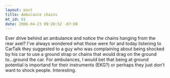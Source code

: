 ```yaml
--- 
layout: post
title: Ambulance chains
mt_id: 61
date: 2006-04-23 09:20:52 -07:00
---
```

Ever drive behind an ambulance and notice the chains hanging from the rear axel?  I've always wondered what those were for and today listening to CarTalk they suggested to a guy who was complaining about being shocked by his car to use a ground strap or chains that would drag on the ground to...ground the car.  For ambulances, I would bet that being at ground potential is importand for their instruments (EKG?) or perhaps they just don't want to shock people.  Interesting.
